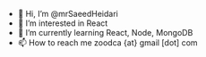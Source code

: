 - 👋 Hi, I’m @mrSaeedHeidari
- 👀 I’m interested in React
- 🌱 I’m currently learning React, Node, MongoDB
- 📫 How to reach me zoodca {at} gmail [dot] com

<!---
imSaeedHeidari/imSaeedHeidari is a ✨ special ✨ repository because its `README.md` (this file) appears on your GitHub profile.
You can click the Preview link to take a look at your changes.
--->
